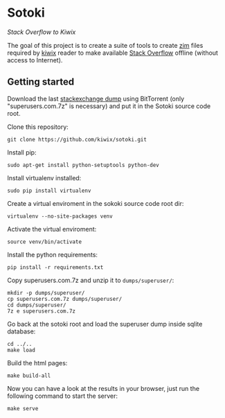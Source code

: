 # Sotoki

*Stack Overflow to Kiwix*

The goal of this project is to create a suite of tools to create
[zim](http://www.openzim.rog) files required by
[kiwix](http://kiwix.org/) reader to make available [Stack Overflow](https://stackoverflow.com/)
offline (without access to Internet).

## Getting started

Download the last [stackexchange dump](https://archive.org/details/stackexchange)
using BitTorrent (only "superusers.com.7z" is necessary) and put it in the Sotoki
source code root.

Clone this repository:

```
git clone https://github.com/kiwix/sotoki.git
```

Install pip:

```
sudo apt-get install python-setuptools python-dev
```

Install virtualenv installed:
```
sudo pip install virtualenv
```

Create a virtual enviroment in the sokoki source code root dir:

```
virtualenv --no-site-packages venv
```

Activate the virtual enviroment:
```
source venv/bin/activate
```

Install the python requirements:

```
pip install -r requirements.txt
```

Copy superusers.com.7z and unzip it to `dumps/superuser/`:

```
mkdir -p dumps/superuser/
cp superusers.com.7z dumps/superuser/
cd dumps/superuser/
7z e superusers.com.7z
```

Go back at the sotoki root and load the superuser dump inside sqlite database:

```
cd ../..
make load
```

Build the html pages:

```
make build-all
```

Now you can have a look at the results in your browser, just run the following
command to start the server:

```
make serve
```
